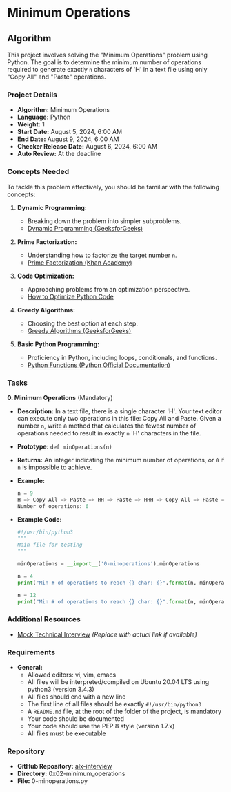 # Minimum Operations

## Algorithm

This project involves solving the "Minimum Operations" problem using Python. The goal is to determine the minimum number of operations required to generate exactly `n` characters of 'H' in a text file using only "Copy All" and "Paste" operations.

### Project Details

- **Algorithm:** Minimum Operations
- **Language:** Python
- **Weight:** 1
- **Start Date:** August 5, 2024, 6:00 AM
- **End Date:** August 9, 2024, 6:00 AM
- **Checker Release Date:** August 6, 2024, 6:00 AM
- **Auto Review:** At the deadline

### Concepts Needed

To tackle this problem effectively, you should be familiar with the following concepts:

1. **Dynamic Programming:**
   - Breaking down the problem into simpler subproblems.
   - [Dynamic Programming (GeeksforGeeks)](https://www.geeksforgeeks.org/dynamic-programming/)
   
2. **Prime Factorization:**
   - Understanding how to factorize the target number `n`.
   - [Prime Factorization (Khan Academy)](https://www.khanacademy.org/math/algebra/x2f8bb115bf1218c8:factoring/x2f8bb115bf1218c8:prime-factorization/v/prime-factorization)

3. **Code Optimization:**
   - Approaching problems from an optimization perspective.
   - [How to Optimize Python Code](https://www.datacamp.com/community/tutorials/optimizing-python-code)

4. **Greedy Algorithms:**
   - Choosing the best option at each step.
   - [Greedy Algorithms (GeeksforGeeks)](https://www.geeksforgeeks.org/greedy-algorithms/)

5. **Basic Python Programming:**
   - Proficiency in Python, including loops, conditionals, and functions.
   - [Python Functions (Python Official Documentation)](https://docs.python.org/3/tutorial/controlflow.html#defining-functions)

### Tasks

**0. Minimum Operations** (Mandatory)

- **Description:** In a text file, there is a single character 'H'. Your text editor can execute only two operations in this file: Copy All and Paste. Given a number `n`, write a method that calculates the fewest number of operations needed to result in exactly `n` 'H' characters in the file.
- **Prototype:** `def minOperations(n)`
- **Returns:** An integer indicating the minimum number of operations, or `0` if `n` is impossible to achieve.
- **Example:**

    ```python
    n = 9
    H => Copy All => Paste => HH => Paste => HHH => Copy All => Paste => HHHHHH => Paste => HHHHHHHHH
    Number of operations: 6
    ```

- **Example Code:**

    ```python
    #!/usr/bin/python3
    """
    Main file for testing
    """

    minOperations = __import__('0-minoperations').minOperations

    n = 4
    print("Min # of operations to reach {} char: {}".format(n, minOperations(n)))

    n = 12
    print("Min # of operations to reach {} char: {}".format(n, minOperations(n)))
    ```

### Additional Resources

- [Mock Technical Interview](https://example.com/mock-interview) *(Replace with actual link if available)*

### Requirements

- **General:**
  - Allowed editors: vi, vim, emacs
  - All files will be interpreted/compiled on Ubuntu 20.04 LTS using python3 (version 3.4.3)
  - All files should end with a new line
  - The first line of all files should be exactly `#!/usr/bin/python3`
  - A `README.md` file, at the root of the folder of the project, is mandatory
  - Your code should be documented
  - Your code should use the PEP 8 style (version 1.7.x)
  - All files must be executable

### Repository

- **GitHub Repository:** [alx-interview](https://github.com/your-repo/alx-interview)
- **Directory:** 0x02-minimum_operations
- **File:** 0-minoperations.py

